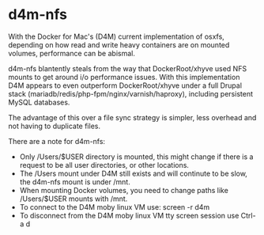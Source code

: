 # d4m-nfs

With the Docker for Mac's (D4M) current implementation of osxfs, depending on how read and write heavy containers are on mounted volumes, performance can be abismal.

d4m-nfs blantently steals from the way that DockerRoot/xhyve used NFS mounts to get around i/o performance issues. With this implementation D4M appears to even outperform DockerRoot/xhyve under a full Drupal stack (mariadb/redis/php-fpm/nginx/varnish/haproxy), including persistent MySQL databases.

The advantage of this over a file sync strategy is simpler, less overhead and not having to duplicate files.

There are a note for d4m-nfs:
* Only /Users/$USER directory is mounted, this might change if there is a request to be all user directories, or other locations.
* The /Users mount under D4M still exists and will continute to be slow, the d4m-nfs mount is under /mnt.
* When mounting Docker volumes, you need to change paths like /Users/$USER mounts with /mnt.
* To connect to the D4M moby linux VM use: screen -r d4m
* To disconnect from the D4M moby linux VM tty screen session use Ctrl-a d
